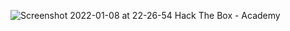![Screenshot 2022-01-08 at 22-26-54 Hack The Box - Academy](https://user-images.githubusercontent.com/21301377/148647868-2b205e88-3cf8-4c36-81f2-1978458bcf75.png)
